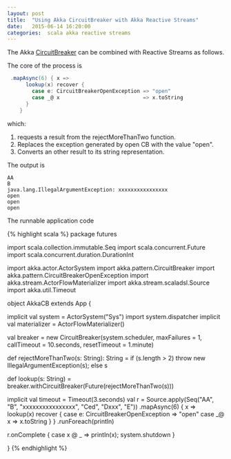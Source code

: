 ```yaml
---
layout: post
title:  "Using Akka CircuitBreaker with Akka Reactive Streams"
date:   2015-06-14 16:20:00
categories:  scala akka reactive streams
---
```


The Akka [CircuitBreaker](http://doc.akka.io/docs/akka/snapshot/common/circuitbreaker.html)
can be combined with Reactive Streams as follows.

The core of the process is 

```scala
 .mapAsync(6) { x =>
      lookup(x) recover {
        case e: CircuitBreakerOpenException => "open"
        case _@ x                           => x.toString
      }
    }
```
which:

1. requests a result from the rejectMoreThanTwo function.
2. Replaces the exception generated by open CB with the value "open".
3. Converts an other result to its string representation.

The output is

```
AA
B
java.lang.IllegalArgumentException: xxxxxxxxxxxxxxxx
open
open
open
```

The runnable application code

{% highlight scala %}
package futures

import scala.collection.immutable.Seq
import scala.concurrent.Future
import scala.concurrent.duration.DurationInt

import akka.actor.ActorSystem
import akka.pattern.CircuitBreaker
import akka.pattern.CircuitBreakerOpenException
import akka.stream.ActorFlowMaterializer
import akka.stream.scaladsl.Source
import akka.util.Timeout

object AkkaCB extends App {

  implicit val system = ActorSystem("Sys")
  import system.dispatcher
  implicit val materializer = ActorFlowMaterializer()

  val breaker =
    new CircuitBreaker(system.scheduler,
      maxFailures = 1,
      callTimeout = 10.seconds,
      resetTimeout = 1.minute)

  def rejectMoreThanTwo(s: String): String =
    if (s.length > 2)
      throw new IllegalArgumentException(s);
    else
      s

  def lookup(s: String) = breaker.withCircuitBreaker(Future(rejectMoreThanTwo(s)))

  implicit val timeout = Timeout(3.seconds)
  val r = Source.apply(Seq("AA", "B", "xxxxxxxxxxxxxxxx", "Ced", "Dxxx", "E"))
    .mapAsync(6) { x =>
      lookup(x) recover {
        case e: CircuitBreakerOpenException => "open"
        case _@ x                           => x.toString
      }
    }
    .runForeach(println)

  r.onComplete {
    case x @ _ => println(x); system.shutdown
  }

}
{% endhighlight %}









